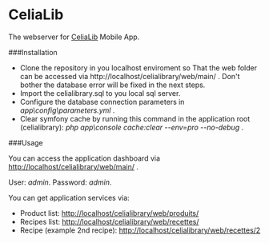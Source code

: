 CeliaLib
=====

The webserver for [CeliaLib](https://github.com/medhoover/celialib) Mobile App.

###Installation

- Clone the repository in you localhost enviroment so That the web folder can be accessed via http://localhost/celialibrary/web/main/ . Don't bother the database error will be fixed in the next steps.
- Import the celialibrary.sql to you local sql server.
- Configure the database connection parameters in _app\config\parameters.yml_ .
- Clear symfony cache by running this command in the application root (celialibrary): _php app\console cache:clear --env=pro --no-debug_ .

###Usage

You can access the application dashboard via [http://localhost/celialibrary/web/main/](http://localhost/celialibrary/web/recettes/2) .

User: _admin_.
Password: _admin_.

You can get application services via:
- Product list: [http://localhost/celialibrary/web/produits/](http://localhost/celialibrary/web/produits/)
- Recipes list: [http://localhost/celialibrary/web/recettes/](http://localhost/celialibrary/web/recettes/)
- Recipe (example 2nd recipe): [http://localhost/celialibrary/web/recettes/2](http://localhost/celialibrary/web/recettes/2)

